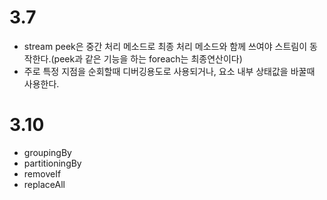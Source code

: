# 3.7
- stream peek은 중간 처리 메소드로 최종 처리 메소드와 함께 쓰여야 스트림이 동작한다.(peek과 같은 기능을 하는 foreach는 최종연산이다)
- 주로 특정 지점을 순회할때 디버깅용도로 사용되거나, 요소 내부 상태값을 바꿀때 사용한다.

# 3.10
- groupingBy
- partitioningBy
- removeIf
- replaceAll
